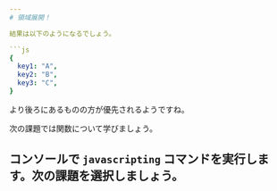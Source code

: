 ```yaml
---
# 領域展開！

結果は以下のようになるでしょう。

```js
{
  key1: "A",
  key2: "B",
  key3: "C",
}
```

より後ろにあるものの方が優先されるようですね。

次の課題では関数について学びましょう。

コンソールで `javascripting` コマンドを実行します。次の課題を選択しましょう。
---
```

